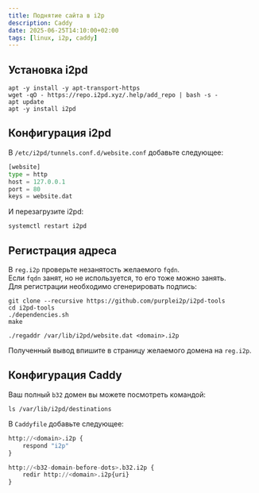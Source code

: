 ```yaml
---
title: Поднятие сайта в i2p
description: Caddy
date: 2025-06-25T14:10:00+02:00
tags: [linux, i2p, caddy]
---
```

## Установка i2pd

```shell
apt -y install -y apt-transport-https
wget -qO - https://repo.i2pd.xyz/.help/add_repo | bash -s -
apt update
apt -y install i2pd
```

## Конфигурация i2pd

В `/etc/i2pd/tunnels.conf.d/website.conf` добавьте следующее:

```python
[website]
type = http
host = 127.0.0.1
port = 80
keys = website.dat
```

И перезагрузите i2pd:

```shell
systemctl restart i2pd
```

## Регистрация адреса

В `reg.i2p` проверьте незанятость желаемого `fqdn`.\
Если `fqdn` занят, но не используется, то его тоже можно занять.\
Для регистрации необходимо сгенерировать подпись:

```shell
git clone --recursive https://github.com/purplei2p/i2pd-tools
cd i2pd-tools
./dependencies.sh
make
```

```shell
./regaddr /var/lib/i2pd/website.dat <domain>.i2p
```

Полученный вывод впишите в страницу желаемого домена на `reg.i2p`.

## Конфигурация Caddy

Ваш полный `b32` домен вы можете посмотреть командой:

```shell
ls /var/lib/i2pd/destinations
```

В `Caddyfile` добавьте следующее:

```python
http://<domain>.i2p {
	respond "i2p"
}

http://<b32-domain-before-dots>.b32.i2p {
	redir http://<domain>.i2p{uri}
}
```
